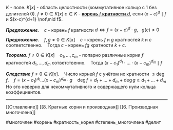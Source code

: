 $K$ - поле.
$K[x]$ - область целостности (коммутативное кольцо с 1 без делителей 0).
$f \neq 0 \in K[x]$
$c \in K$ - <ins>**корень** $f$ **кратности** $d$</ins>, если $(x-c)^d \mid f$ и $(x-c)^{d+1} \not\mid f$.

***Предложение***. 
&nbsp;&nbsp; $c$ - корень $f$ кратности $d \iff f = (x-c)^d\cdot g,\ \ \ g(c)\neq 0$

***Предложение***.
&nbsp;&nbsp; $f,g \neq 0\in K[x]$
&nbsp;&nbsp; $c$ - корень $f$ и $g$ кратностей $k$ и $c$ соответственно.
&nbsp;&nbsp; Тогда $c$ - корень $fg$ кратности $k+c$.

***Теорема***. $f\neq 0 \in K[x]$
&nbsp;&nbsp; $c_1, \dotsc, c_m$ - попарно различные корни $f$ кратностей $d_1, \dotsc, d_m$ сответственно.
&nbsp;&nbsp; Тогда $(x-c_1)^{d_1}\cdot\dotsc\cdot(x-c_m)^{d_m} \mid f$

***Следствие*** $f\neq 0 \in K[x]$.
&nbsp;&nbsp; Число корней $f$ с учётом их кратности $\le \deg f$.
&nbsp;&nbsp; $f = (x-c_1)^{d_1}\dotsc(x-c_m)^{d_m}\cdot g$
&nbsp;&nbsp; $\deg f = d_1 + \dotsc + d_m + \deg g \ge d_1 + \dotsc + d_m$
Но это неверно для некоммутативного и содержащего нули кольца коэффициентов.

---
[[Оглавление]]
[[8. Кратные корни и производная]]
[[6. Производная многочлена]]

#многочлен 
#корень 
#кратность_корня
#степень_многочлена 
#делит 

